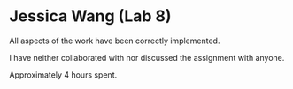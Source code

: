 # Jessica Wang (Lab 8)

All aspects of the work have been correctly implemented.

I have neither collaborated with nor discussed the
assignment with anyone.

Approximately 4 hours spent.
